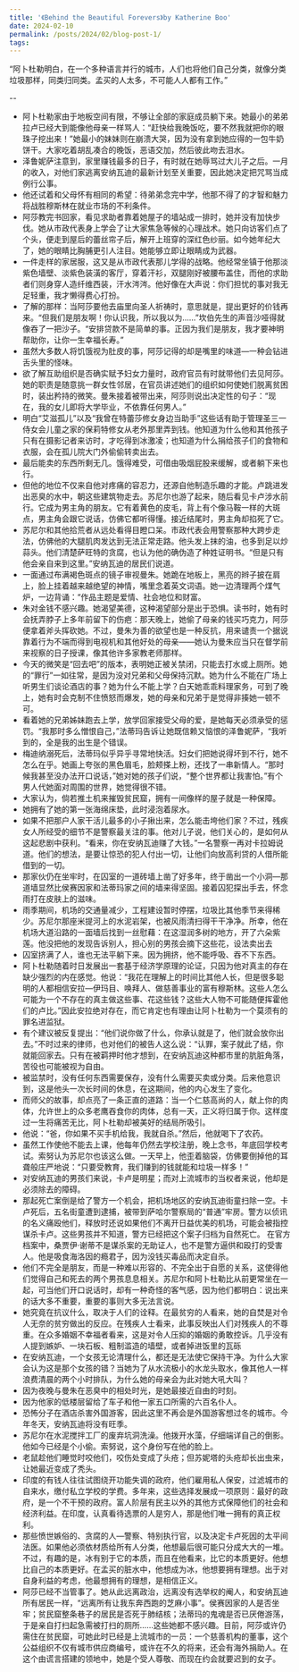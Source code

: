 ```yaml
---
title: '《Behind the Beautiful Forevers》by Katherine Boo'
date: 2024-02-10
permalink: /posts/2024/02/blog-post-1/
tags:
---
```

“阿卜杜勒明白，在一个多种语言并行的城市，人们也将他们自己分类，就像分类垃圾那样，同类归同类。孟买的人太多，不可能人人都有工作。”

--
- 阿卜杜勒家由于地板空间有限，不够让全部的家庭成员躺下来。她最小的弟弟拉卢已经大到能像他母亲一样骂人：“赶快给我晚饭吃，要不然我就把你的眼珠子挖出来！”她最小的妹妹则在崩溃大哭，因为没有拿到她应得的一包牛奶饼干。大家吃着胡乱凑合的晚饭，恶语交加，然后彼此吻去泪水。
- 泽鲁妮萨注意到，家里赚钱最多的日子，有时就在她辱骂过大儿子之后。一月的收入，对他们家逃离安纳瓦迪的最新计划至关重要，因此她决定把咒骂当成例行公事。
- 他还试着和父母怀有相同的希望：待弟弟念完中学，他那不得了的才智和魅力将战胜穆斯林在就业市场的不利条件。
- 阿莎教完书回家，看见求助者靠着她屋子的墙站成一排时，她并没有加快步伐。她从市政代表身上学会了让大家焦急等候的心理战术。她只向访客们点了个头，便走到屋后的蕾丝帘子后，解开上班穿的深红色纱丽。如今她年纪大了，她的眼睛比胸脯更引人注目。她能够立即让眼睛成为武器。
- 一件走样的家居服，这又是从市政代表那儿学得的战略。他经常坐镇于他那淡紫色墙壁、淡紫色装潢的客厅，穿着汗衫，双腿刚好被腰布盖住，而他的求助者们则身穿人造纤维西装，汗水涔涔。他好像在大声说：你们担忧的事对我无足轻重，我才懒得费心打扮。
- 了解的那样：当阿莎要他去庙里向圣人祈祷时，意思就是，提出更好的价钱再来。“但我们是朋友啊！你认识我，所以我以为……”坎伯先生的声音沙哑得就像吞了一把沙子。“安排贷款不是简单的事。正因为我们是朋友，我才要神明帮助你，让你一生幸福长寿。”
- 虽然大多数人将饥饿视为肚皮的事，阿莎记得的却是嘴里的味道—一种会钻进舌头里的怪味。
- 欲了解互助组织是否确实赋予妇女力量时，政府官员有时就带他们去见阿莎。她的职责是随意挑一群女性邻居，在官员讲述她们的组织如何使她们脱离贫困时，装出矜持的微笑。曼朱接着被带出来，阿莎则说出决定性的句子：“现在，我的女儿即将大学毕业，不依靠任何男人。”
- 明白“艾滋孤儿”以及“我曾在特蕾莎修女身边当助手”这些话有助于管理圣三一侍女会儿童之家的保莉特修女从老外那里弄到钱。他知道为什么他和其他孩子只有在摄影记者来访时，才吃得到冰激凌；也知道为什么捐给孩子们的食物和衣服，会在孤儿院大门外偷偷转卖出去。
- 最后能卖的东西所剩无几。饿得难受，可借由吸烟屁股来缓解，或者躺下来也行。
- 但他的地位不仅来自他对疼痛的容忍力，还源自他制造乐趣的才能。卢跳进发出恶臭的水中，朝这些建筑物走去。苏尼尔也游了起来，随后看见卡卢涉水前行。它成为男主角的朋友。它有着黄色的皮毛，背上有个像马鞍一样的大斑点，男主角会跟它说话，仿佛它都听得懂。接近结尾时，男主角却掐死了它。
- 苏尼尔和其他拾荒者从远处看得目瞪口呆。市政代表会用警察那种大跨步走法，仿佛他的大腿肌肉发达到无法正常走路。他头发上抹的油，也多到足以炒蒜头。他们清楚萨旺特的贪腐，也认为他的确伪造了种姓证明书。“但是只有他会亲自来到这里。”安纳瓦迪的居民们说道。
- 一面通过布满褐色斑点的镜子审视曼朱。她跪在地板上，黑亮的辫子披在肩上，脸上挂着越来越绝望的神情，嘴里念着英文词语。她一边清理两个煤气炉，一边背诵：“作品主题是爱情、社会地位和财富。
- 朱对金钱不感兴趣。她渴望美德，这种渴望部分是出于恐惧。读书时，她有时会抚弄脖子上多年前留下的伤疤：那天晚上，她偷了母亲的钱买巧克力，阿莎便拿着斧头挥砍她。不过，曼朱为善的欲望也是一种反抗，用来谴责一个据说靠着行为不端而得到电视机和其他好处的母亲——她认为曼朱应当只在督学前来视察的日子授课，像其他许多家教老师那样。
- 今天的微笑是“回去吧”的版本，表明她正被关禁闭，只能去打水或上厕所。她的“罪行”一如往常，是因为没对兄弟和父母保持沉默。她为什么不能在广场上听男生们谈论酒店的事？她为什么不能上学？白天她乖乖料理家务，可到了晚上，她有时会克制不住愤怒而爆发，她的母亲和兄弟于是觉得非揍她一顿不可。
- 看着她的兄弟姊妹跑去上学，放学回家接受父母的爱，是她每天必须承受的惩罚。“我那时多么憎恨自己，”法蒂玛告诉让她既信赖又恼恨的泽鲁妮萨，“我听到的，全是我的出生是个错误。
- 梅迪纳溺死后，法蒂玛似乎异乎寻常地快活。妇女们把她说得坏到不行，她不怎么在乎。她画上夸张的黑色眉毛，脸颊搽上粉，还找了一串新情人。“那时候我甚至没办法开口说话，”她对她的孩子们说，“整个世界都让我害怕。”有个男人代她面对周围的世界，她觉得很不错。
- 大家认为，倘若推土机来摧毁贫民窟，拥有一间像样的屋子就是一种保障。
- 她拥有了她的第一张海绵床垫，此时浸泡着尿水。
- 如果不把那户人家干活儿最多的小子揪出来，怎么能击垮他们家？不过，残疾女人所经受的细节不是警察最关注的事。他对儿子说，他们关心的，是如何从这起悲剧中获利。“看来，你在安纳瓦迪赚了大钱。”一名警察一再对卡拉姆说道。他们的想法，是要让惊恐的犯人付出一切，让他们向放高利贷的人借所能借到的一切。
- 那家伙仍在坐牢时，在囚室的一道砖墙上凿了好多年，终于凿出一个小洞—那道墙显然比侯赛因家和法蒂玛家之间的墙来得坚固。接着囚犯探出手去，怀念雨打在皮肤上的滋味。
- 雨季期间，机场的交通量减少，工程建设暂时停摆，垃圾比其他季节来得稀少。苏尼尔那座米提河上的水泥岩架，也被风雨清扫得干干净净。所幸，他在机场大道沿路的一面墙后找到一丝慰藉：在这湿润多树的地方，开了六朵紫莲。他没把他的发现告诉别人，担心别的男孩会摘下这些花，设法卖出去
- 囚室挤满了人，谁也无法平躺下来。因为拥挤，他不能呼吸、吞不下东西。
- 阿卜杜勒随着时日发展出一套基于经济学原理的论证，只因为他对真主的存在缺少强烈的内在感觉。他说：“我花在理解上的时间比其他人长，但是很多聪明的人都相信安拉—伊玛目、唤拜人、做慈善事业的富有穆斯林。这些人怎么可能为一个不存在的真主做这些事、花这些钱？这些大人物不可能随便挥霍他们的卢比。”因此安拉绝对存在，而它肯定也有理由让阿卜杜勒为一个莫须有的罪名进监狱。
- 有个建议被反复提出：“他们说你做了什么，你承认就是了，他们就会放你出去。”不时过来的律师，也对他们的被告人这么说：“认罪，案子就此了结，你就能回家去。只有在被羁押时他才想到，在安纳瓦迪这种都市里的肮脏角落，苦役也可能被视为自由。  
- 被监禁时，没有任何东西需要保存，没有什么需要买卖或分类。后来他意识到，这是他头一次长时间的休息，在这期间，他的内心发生了变化。
- 而师父的故事，却点亮了一条正直的道路：当一个仁慈高尚的人，献上你的肉体，允许世上的众多老鹰吞食你的肉体，总有一天，正义将归属于你。这样度过一生将痛苦无比，阿卜杜勒却被美好的结局所吸引。 
- 他说：“爸，你如果不买手机给我，我就自杀。”然后，他就喝下了农药。
- 虽然工作使他不能去上课，他每年仍然去学校注册，晚上念书，年底回学校考试。索努认为苏尼尔也该这么做。一天早上，他歪着脑袋，仿佛要倒掉他的耳聋般庄严地说：“只要受教育，我们赚到的钱就能和垃圾一样多！”
- 对安纳瓦迪的男孩们来说，卡卢是明星；而对上流城市的当权者来说，他却是必须除去的障碍。
- 那起死亡案倒是给了警方一个机会，把机场地区的安纳瓦迪街童扫除一空。卡卢死后，五名街童遭到逮捕，被带到萨哈尔警察局的“普通”牢房。警方以侦讯的名义痛殴他们，释放时还说如果他们不离开日益优美的机场，可能会被指控谋杀卡卢。这些男孩并不知道，警方已经把这个案子归档为自然死亡。 在官方档案中，桑贾伊·谢蒂不是谋杀案的无助证人，也不是警方逼供和殴打的受害人。他是吸食海洛因的瘾君子，因为没钱买毒品而决定自杀。
- 他们不完全是朋友，而是一种难以形容的、不完全出于自愿的关系，这使得他们觉得自己和死去的两个男孩息息相关。苏尼尔和阿卜杜勒比从前更常坐在一起，可当他们开口说话时，却有一种奇怪的客气感，因为他们都明白：说出来的话大多不重要，重要的事则大多无法言说。
- 她究竟在抗议什么，取决于人们的诠释。在最贫穷的人看来，她的自焚是对令人无奈的贫穷做出的反应。在残疾人士看来，此事反映出人们对残疾人的不尊重。在众多婚姻不幸福者看来，这是对令人压抑的婚姻的勇敢控诉。几乎没有人提到嫉妒、一块石板、粗制滥造的墙壁，或者掉进饭里的瓦砾
- 在安纳瓦迪，一个女孩无论清理什么，都还是无法使它保持干净。为什么大家会认为这是那个女孩的错？当她为了从水流极小的水龙头取水，像其他人一样浪费清晨的两个小时排队，为什么她的母亲会为此对她大吼大叫？
- 因为夜晚与曼朱在恶臭中的相处时光，是她最接近自由的时刻。
- 因为他家的低楼层留给了车子和他一家五口所需的六百名仆人。 
- 恐怖分子在酒店杀害外国游客，因此这里不再会是外国游客想过冬的城市。今年冬天，安纳瓦迪将没有旺季。
- 苏尼尔在水泥搅拌工厂的废弃坑洞洗澡。他拨开水藻，仔细端详自己的倒影。他如今已经是个小偷。索努说，这个身份写在他的脸上。
- 老鼠趁他们睡觉时咬他们，咬伤处变成了头疮；但苏妮塔的头疮却长出虫来，让她最近变成了秃头。
- 印度的有钱人往往试图绕开功能失调的政府，他们雇用私人保安，过滤城市的自来水，缴付私立学校的学费。多年来，这些选择发展成一项原则：最好的政府，是一个不干预的政府。富人阶层有民主以外的其他方式保障他们的社会和经济利益。在印度，认真看待选票的人是穷人，那是他们唯一拥有的真正权利。 
- 那些愤世嫉俗的、贪腐的人—警察、特别执行官，以及决定卡卢死因的太平间法医。如果他必须依材质给所有人分类，他想最后很可能只分成大大的一堆。不过，有趣的是，冰有别于它的本质，而且在他看来，比它的本质更好。他想比自己的本质更好。在孟买的脏水中，他想成为冰，他想要拥有理想。出于对自身利益的考虑，他最想拥有的理想，是相信正义。
- 阿莎已经不当管事了。她从此远离政治，远离没有选举权的阉人，和安纳瓦迪所有居民一样，“远离所有让我东奔西跑的芝麻小事”。侯赛因家的人是否坐牢；贫民窟整条巷子的居民是否死于肺结核；法蒂玛的鬼魂是否已厌倦游荡，于是亲自打扫起急需被打扫的厕所……这些她都不感兴趣。目前，阿莎或许仍需住在贫民窟，可她此时已经是上流城市的一员：一个慈善机构的董事，这个公益组织不仅有城市供应商编号，或许在不久的将来，还会有海外捐助人。在这个由谎言搭建的领地中，她是个受人尊敬、而现在约会就要迟到的女子。
